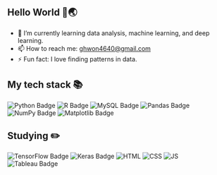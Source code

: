 ## Hello World 👋🌏
- 🌱 I’m currently learning data analysis, machine learning, and deep learning.
- 📫 How to reach me: ghwon4640@gmail.com
- ⚡ Fun fact: I love finding patterns in data.

## My tech stack 📚
![Python Badge](https://img.shields.io/badge/Python-3776AB?style=for-the-badge&logo=python&logoColor=white)
![R Badge](https://img.shields.io/badge/R-276DC3?style=for-the-badge&logo=R&logoColor=white)
![MySQL Badge](https://img.shields.io/badge/MySQL-4479A1?style=for-the-badge&logo=mysql&logoColor=white)
![Pandas Badge](https://img.shields.io/badge/Pandas-150458?style=for-the-badge&logo=pandas&logoColor=white)
![NumPy Badge](https://img.shields.io/badge/NumPy-013243?style=for-the-badge&logo=numpy&logoColor=white)
![Matplotlib Badge](https://img.shields.io/badge/Matplotlib-11557c?style=for-the-badge&logo=matplotlib&logoColor=white)





## Studying ✏️
![TensorFlow Badge](https://img.shields.io/badge/TensorFlow-FF6F00?style=for-the-badge&logo=tensorflow&logoColor=white)
![Keras Badge](https://img.shields.io/badge/Keras-D00000?style=for-the-badge&logo=keras&logoColor=white)
![HTML](https://img.shields.io/badge/HTML5-E34F26?style=for-the-badge&logo=html5&logoColor=white)
![CSS](https://img.shields.io/badge/CSS3-1572B6?style=for-the-badge&logo=css3&logoColor=white)
![JS](https://img.shields.io/badge/JavaScript-F7DF1E?style=for-the-badge&logo=javascript&logoColor=black)
![Tableau Badge](https://img.shields.io/badge/Tableau-E97627?style=for-the-badge&logo=tableau&logoColor=white)













<!--
**Im-April/Im-April** is a ✨ _special_ ✨ repository because its `README.md` (this file) appears on your GitHub profile.

Here are some ideas to get you started:

- 🔭 I’m currently working on ...
- 🌱 I’m currently learning ...
- 👯 I’m looking to collaborate on ...
- 🤔 I’m looking for help with ...
- 💬 Ask me about ...
- 📫 How to reach me: ...
- 😄 Pronouns: ...
- ⚡ Fun fact: ...
-->
